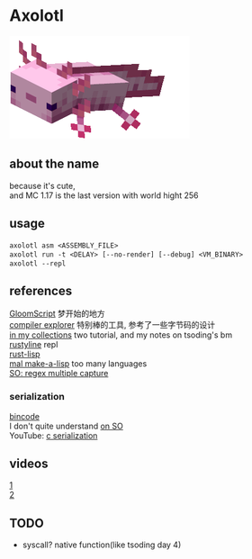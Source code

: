 # Axolotl
![minecraft axolotl](docs/axolotl.png)
## about the name
because it's cute,<br>
and MC 1.17 is the last version with world hight 256

## usage
```shell
axolotl asm <ASSEMBLY_FILE>
axolotl run -t <DELAY> [--no-render] [--debug] <VM_BINARY>
axolotl --repl
```


## references
[GloomScript](https://github.com/Xie-Jason/GloomScript)
    梦开始的地方<br>
[compiler explorer](https://godbolt.org/)
    特别棒的工具, 参考了一些字节码的设计<br>
[in my collections](dongdigua.github.io/internet_collections)
    two tutorial, and my notes on tsoding's bm<br>
[rustyline](https://crates.io/crates/rustyline)
    repl<br>
[rust-lisp](https://github.com/sunxyz/rust-lisp)<br>
[mal make-a-lisp](https://github.com/kanaka/mal/)
    too many languages<br>
[SO: regex multiple capture](https://stackoverflow.com/questions/57497045/how-to-get-overlapping-regex-captures-in-rust)<br>

### serialization
[bincode](https://github.com/bincode-org/bincode)<br>
I don't quite understand [on SO](https://stackoverflow.com/questions/25410028/how-to-read-a-struct-from-a-file-in-rust)<br>
YouTube: [c serialization](https://youtu.be/QrKpqdBiFRI)<br>

## videos
[1](https://www.bilibili.com/video/BV1HS4y1H7S6)<br>
[2](https://www.bilibili.com/video/BV1xe4y1Q7Ay)<br>

## TODO
- syscall? native function(like tsoding day 4)

